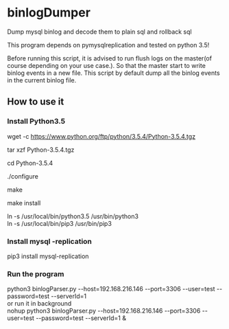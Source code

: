 # binlogDumper
Dump mysql binlog and decode them to plain sql and rollback sql

This program depends on pymysqlreplication and tested on python 3.5!

Before running this script, it is advised to run flush logs on the master(of course depending on your use case.). So that the master start to write binlog events in a new file. This script by default dump all the binlog events in the current binlog file.

## How to use it

### Install Python3.5

wget -c https://www.python.org/ftp/python/3.5.4/Python-3.5.4.tgz

tar xzf Python-3.5.4.tgz

cd Python-3.5.4

./configure

make

make install

ln -s /usr/local/bin/python3.5 /usr/bin/python3 <br>
ln -s /usr/local/bin/pip3 /usr/bin/pip3
### Install mysql -replication
pip3 install mysql-replication
### Run the program
python3  binlogParser.py --host=192.168.216.146 --port=3306 --user=test --password=test --serverId=1 <br>
or run it in background <br>
nohup python3  binlogParser.py --host=192.168.216.146 --port=3306 --user=test --password=test --serverId=1 &
